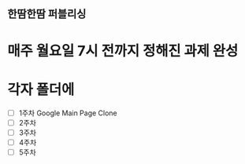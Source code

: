 ## 한땀한땀 퍼블리싱

# 매주 월요일 7시 전까지 정해진 과제 완성
# 각자 폴더에 



- [ ] 1주차 Google Main Page Clone
- [ ] 2주차 
- [ ] 3주차
- [ ] 4주차
- [ ] 5주차
